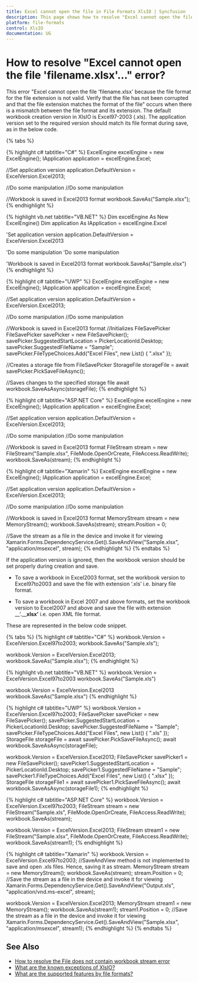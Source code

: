 ```yaml
---
title: Excel cannot open the file in File Formats XlsIO | Syncfusion
description: This page shows how to resolve "Excel cannot open the file because the file format is not valid..." using XlsIO.
platform: file-formats
control: XlsIO
documentation: UG
---
```


# How to resolve "Excel cannot open the file 'filename.xlsx'..." error?

This error "Excel cannot open the file 'filename.xlsx' because the file format for the file extension is not valid. Verify that the file has not been corrupted and that the file extension matches the format of the file" occurs when there is a mismatch between the file format and its extension. The default workbook creation version in XlsIO is Excel97-2003 (.xls). The application version set to the required version should match its file format during save, as in the below code. 

{% tabs %}  

{% highlight c# tabtitle="C#" %}
ExcelEngine excelEngine = new ExcelEngine();
IApplication application = excelEngine.Excel;

//Set application version
application.DefaultVersion = ExcelVersion.Excel2013;

//Do some manipulation
//Do some manipulation

//Workbook is saved in Excel2013 format
workbook.SaveAs("Sample.xlsx");
{% endhighlight %}

{% highlight vb.net tabtitle="VB.NET" %}
Dim excelEngine As New ExcelEngine()
Dim application As IApplication = excelEngine.Excel

'Set application version
application.DefaultVersion = ExcelVersion.Excel2013

'Do some manipulation
'Do some manipulation

'Workbook is saved in Excel2013 format
workbook.SaveAs("Sample.xlsx")
{% endhighlight %}

{% highlight c# tabtitle="UWP" %}
ExcelEngine excelEngine = new ExcelEngine();
IApplication application = excelEngine.Excel;

//Set application version
application.DefaultVersion = ExcelVersion.Excel2013;

//Do some manipulation
//Do some manipulation

//Workbook is saved in Excel2013 format
//Initializes FileSavePicker
FileSavePicker savePicker = new FileSavePicker();
savePicker.SuggestedStartLocation = PickerLocationId.Desktop;
savePicker.SuggestedFileName = "Sample";
savePicker.FileTypeChoices.Add("Excel Files", new List<string>() { ".xlsx" });

//Creates a storage file from FileSavePicker
StorageFile storageFile = await savePicker.PickSaveFileAsync();

//Saves changes to the specified storage file
await workbook.SaveAsAsync(storageFile);
{% endhighlight %}

{% highlight c# tabtitle="ASP.NET Core" %}
ExcelEngine excelEngine = new ExcelEngine();
IApplication application = excelEngine.Excel;

//Set application version
application.DefaultVersion = ExcelVersion.Excel2013;

//Do some manipulation
//Do some manipulation

//Workbook is saved in Excel2013 format
FileStream stream = new FileStream("Sample.xlsx", FileMode.OpenOrCreate, FileAccess.ReadWrite);
workbook.SaveAs(stream);
{% endhighlight %}

{% highlight c# tabtitle="Xamarin" %}
ExcelEngine excelEngine = new ExcelEngine();
IApplication application = excelEngine.Excel;

//Set application version
application.DefaultVersion = ExcelVersion.Excel2013;

//Do some manipulation
//Do some manipulation

//Workbook is saved in Excel2013 format
MemoryStream stream = new MemoryStream();
workbook.SaveAs(stream);
stream.Position = 0;

//Save the stream as a file in the device and invoke it for viewing
Xamarin.Forms.DependencyService.Get<ISave>().SaveAndView("Sample.xlsx", "application/msexcel", stream);
{% endhighlight %}
{% endtabs %}  

If the application version is ignored, then the workbook version should be set properly during creation and save.

* To save a workbook in Excel2003 format, set the workbook version to Excel97to2003 and save the file with extension ‘.xls’ i.e. binary file format.

* To save a workbook in Excel 2007 and above formats, set the workbook version to Excel2007 and above and save the file with extension __‘.____xlsx’__ i.e. open XML file format.

These are represented in the below code snippet.

{% tabs %}
{% highlight c# tabtitle="C#" %}
workbook.Version = ExcelVersion.Excel97to2003;
workbook.SaveAs("Sample.xls");

workbook.Version = ExcelVersion.Excel2013;
workbook.SaveAs("Sample.xlsx");
{% endhighlight %}

{% highlight vb.net tabtitle="VB.NET" %}
workbook.Version = ExcelVersion.Excel97to2003
workbook.SaveAs("Sample.xls")

workbook.Version = ExcelVersion.Excel2013
workbook.SaveAs("Sample.xlsx")
{% endhighlight %}

{% highlight c# tabtitle="UWP" %}
workbook.Version = ExcelVersion.Excel97to2003;
FileSavePicker savePicker = new FileSavePicker();
savePicker.SuggestedStartLocation = PickerLocationId.Desktop;
savePicker.SuggestedFileName = "Sample";
savePicker.FileTypeChoices.Add("Excel Files", new List<string>() { ".xls" });
StorageFile storageFile = await savePicker.PickSaveFileAsync();
await workbook.SaveAsAsync(storageFile);

workbook.Version = ExcelVersion.Excel2013;
FileSavePicker savePicker1 = new FileSavePicker();
savePicker1.SuggestedStartLocation = PickerLocationId.Desktop;
savePicker1.SuggestedFileName = "Sample";
savePicker1.FileTypeChoices.Add("Excel Files", new List<string>() { ".xlsx" });
StorageFile storageFile1 = await savePicker1.PickSaveFileAsync();
await workbook.SaveAsAsync(storageFile1); 
{% endhighlight %}

{% highlight c# tabtitle="ASP.NET Core" %}
workbook.Version = ExcelVersion.Excel97to2003;
FileStream stream = new FileStream("Sample.xls", FileMode.OpenOrCreate, FileAccess.ReadWrite);
workbook.SaveAs(stream);

workbook.Version = ExcelVersion.Excel2013;
FileStream stream1 = new FileStream("Sample.xlsx", FileMode.OpenOrCreate, FileAccess.ReadWrite);
workbook.SaveAs(stream1); 
{% endhighlight %}

{% highlight c# tabtitle="Xamarin" %}
workbook.Version = ExcelVersion.Excel97to2003;
//SaveAndView method is not implemented to save and open .xls files. Hence, saving it as stream.
MemoryStream stream = new MemoryStream();
workbook.SaveAs(stream);
stream.Position = 0;
//Save the stream as a file in the device and invoke it for viewing
Xamarin.Forms.DependencyService.Get<ISave>().SaveAndView("Output.xls", "application/vnd.ms-excel", stream);

workbook.Version = ExcelVersion.Excel2013;
MemoryStream stream1 = new MemoryStream();
workbook.SaveAs(stream1);
stream1.Position = 0;
//Save the stream as a file in the device and invoke it for viewing
Xamarin.Forms.DependencyService.Get<ISave>().SaveAndView("Sample.xlsx", "application/msexcel", stream1);
{% endhighlight %}
{% endtabs %}  
  
## See Also

* [How to resolve the File does not contain workbook stream error](how-to-resolve-the-file-does-not-contain-workbook-stream-error)
* [What are the known exceptions of XlsIO?](https://help.syncfusion.com/file-formats/xlsio/known-exceptions)
* [What are the supported features by file formats?](https://help.syncfusion.com/file-formats/xlsio/supported-features-by-file-formats)
